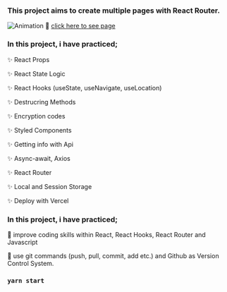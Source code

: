 ### This project aims to create multiple pages with React Router.


![Animation](https://github.com/clarusway/clarusway-full-stack-tr-12-22/raw/main/react/projects/005-Recipe-App/food-search-app.gif)
🎯 [click here to see page](https://recipe2app.netlify.app/)
### In this project, i have practiced;

✨ React Props

✨ React State Logic

✨ React Hooks (useState, useNavigate, useLocation)

✨ Destrucring Methods

✨ Encryption codes

✨ Styled Components

✨ Getting info with Api

✨ Async-await, Axios

✨ React Router

✨ Local and Session Storage

✨ Deploy with Vercel

### In this project, i have practiced;

🎯 improve coding skills within React, React Hooks, React Router and Javascript

🎯 use git commands (push, pull, commit, add etc.) and Github as Version Control System.

### `yarn start`


